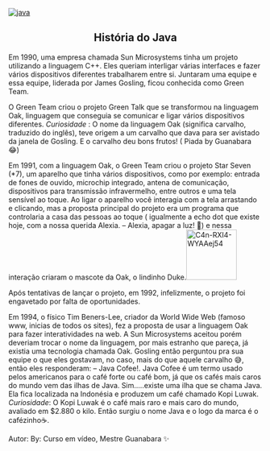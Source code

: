 <a href="https://imgbb.com/"><img src="https://i.ibb.co/wz94Z7L/java.jpg" alt="java" border="0" /></a>

<div align= "center" >

## História do Java
</div>

Em 1990, uma empresa chamada Sun Microsystems tinha um projeto utilizando a linguagem C++. Eles queriam interligar várias interfaces e fazer vários dispositivos diferentes trabalharem entre si. Juntaram uma equipe e essa equipe, liderada por James Gosling, ficou conhecida como Green Team.

O Green Team criou o projeto Green Talk que se transformou na linguagem Oak, linguagem que conseguia se comunicar e ligar vários dispositivos diferentes. *Curiosidade* : O nome da linguagem Oak (significa carvalho, traduzido do inglês), teve origem a um carvalho que dava para ser avistado da janela de Gosling. E o carvalho deu bons frutos! ( Piada by Guanabara 😂)


   Em 1991, com a linguagem Oak, o Green Team criou o projeto Star Seven (*7), um aparelho que tinha vários dispositivos, como por exemplo: entrada de fones de ouvido, microchip integrado, antena de comunicação, dispositivos para transmissão infravermelho, entre outros e uma tela sensível ao toque. Ao ligar o aparelho você interagia com a tela arrastando e clicando, mas a proposta principal do projeto era um programa que controlaria a casa das pessoas ao toque ( igualmente a echo dot que existe hoje, com a nossa querida Alexia. – Alexia, apagar a luz! 🤭) e nessa interação criaram o mascote da Oak, o lindinho Duke.<a href="https://ibb.co/gdg5B12"><img align= "rigth" height= "100" src="https://i.ibb.co/Qkm21Bg/C4n-RXI4-WYAAej54.jpg" alt="C4n-RXI4-WYAAej54" border="0" /></a>

Após tentativas de lançar o projeto, em 1992, infelizmente, o projeto foi engavetado por falta de oportunidades.

Em 1994, o físico Tim Beners-Lee, criador da World Wide Web (famoso www, inicias de todos os sites), fez a proposta de usar a linguagem Oak para fazer interatividades na web. A Sun Microsystems aceitou porém deveriam trocar o nome da linguagem, por mais estranho que pareça, já existia uma tecnologia chamada Oak. Gosling então perguntou pra sua equipe o que eles gostavam, no caso, mais do que aquele carvalho 😅, então eles responderam: – Java Cofee!. Java Cofee é um termo usado pelos americanos para o café forte ou café bom, já que os cafés mais caros do mundo vem das ilhas de Java. Sim.....existe uma ilha que se chama Java. Ela fica localizada na Indonésia e produzem um café chamado Kopi Luwak. *Curiosidade*: O Kopi Luwak é o café mais raro e mais caro do mundo, avaliado em $2.880 o kilo. Então surgiu o nome Java e o logo da marca é o cafézinho☕.

Autor: 
By: Curso em vídeo, Mestre Guanabara ✨

